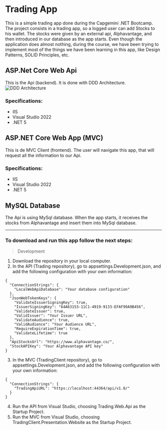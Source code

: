 # Trading App
This is a simple trading app done during the Capgemini .NET Bootcamp. The project consists in a trading app, so a logged user can add Stocks to his wallet. The stocks were given by an external api, Alphavantage, and then introduced in our database as the app starts. Even though the application does almost nothing, during the course, we have been trying to implement most of the things we have been learning in this app, like Design Patterns, SOLID Principles, etc.

## ASP.Net Core Web Api
This is the Api (backend). It is done with DDD Architecture. <br>
![DDD Architecture](http://1.bp.blogspot.com/-f9QYYWLc1Uk/UoKzpDHYkkI/AAAAAAAACA4/OD1bq9MLYFY/s1600/DDD_png_pure.png)

### Specifications:
- IIS
- Visual Studio 2022
- .NET 5

## ASP.NET Core Web App (MVC)
This is de MVC Client (frontend). The user will navigate this app, that will request all the information to our Api.

### Specifications:
- IIS
- Visual Studio 2022
- .NET 5

## MySQL Database
The Api is using MySql database. When the app starts, it receives the stocks from Alphavantage and insert them into MySql database.

<hr>

### To download and run this app follow the next steps:
> Development
1. Download the repository in your local computer.
2. In the API (Trading repository), go to appsettings.Development.json, and add the following configuration with your own information:
````
{
  "ConnectionStrings": {
    "LocalWebApiDatabase": "Your database configuration"
  },
  "JsonWebTokenKeys": {
    "ValidateIssuerSigningKey": true,
    "IssuerSigningKey": "64A63153-11C1-4919-9133-EFAF99A9B456",
    "ValidateIssuer": true,
    "ValidIssuer": "Your Issuer URL",
    "ValidateAudience": true,
    "ValidAudience": "Your Audience URL",
    "RequireExpirationTime": true,
    "ValidateLifetime": true
  },
  "ApiStocksUrl": "https://www.alphavantage.co/",
  "StockAPIKey": "Your Alphavantage API key"
}
````
3. In the MVC (TradingClient repository), go to appsettings.Development.json, and add the following configuration with your own information:
````
{
  "ConnectionStrings": {
    "TradingApiURL": "https://localhost:44364/api/v1.0/"
  }
}
````
4. Run the API from Visual Studio, choosing Trading.Web.Api as the Startup Project.
5. Run the MVC from Visual Studio, choosing TradingClient.Presentation.Website as the Startup Project.
